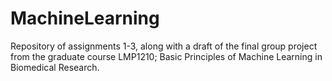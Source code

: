 # MachineLearning
Repository of assignments 1-3, along with a draft of the final group project from the graduate course LMP1210; Basic Principles of Machine Learning in Biomedical Research.
